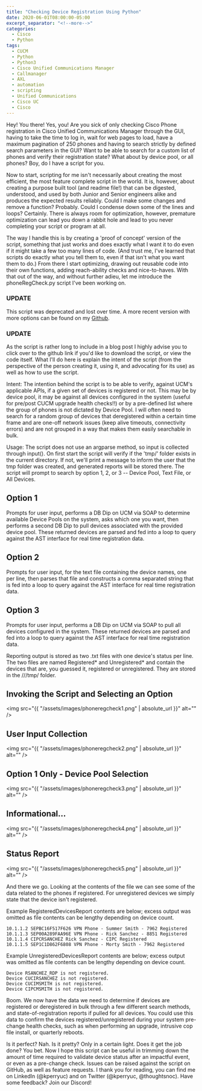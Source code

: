 ```yaml
---
title: "Checking Device Registration Using Python"
date: 2020-06-01T08:00:00-05:00
excerpt_separator: "<!--more-->"
categories:
  - Cisco
  - Python
tags:
  - CUCM
  - Python
  - Python3
  - Cisco Unified Communications Manager
  - Callmanager
  - AXL
  - automation
  - scripting
  - Unified Communications
  - Cisco UC
  - Cisco
---
```


<head>
    <script async src="https://pagead2.googlesyndication.com/pagead/js/adsbygoogle.js?client=ca-pub-7351461893377144"
     crossorigin="anonymous">
     </script>
</head>

Hey! You there! Yes, you! Are you sick of only checking Cisco Phone registration in Cisco Unified Communications Manager through the GUI, having to take the time to log in, wait for web pages to load, have a maximum pagination of 250 phones and having to search strictly by defined search parameters in the GUI? Want to be able to search for a custom list of phones and verify their registration state? What about by device pool, or all phones? Boy, do I have a script for you.

<!--more-->

Now to start, scripting for me isn't necessarily about creating the most efficient, the most feature complete script in the world. It is, however, about creating a purpose built tool (and readme file!) that can be digested, understood, and used by both Junior and Senior engineers alike and produces the expected results reliably. Could I make some changes and remove a function? Probably. Could I condense down some of the lines and loops? Certainly. There is always room for optimization, however, premature optimization can lead you down a rabbit hole and lead to you never completing your script or program at all.

The way I handle this is by creating a 'proof of concept' version of the script, something that just works and does exactly what I want it to do even if it might take a few too many lines of code. (And trust me, I've learned that scripts do exactly what you tell them to, even if that isn't what you want them to do.) From there I start optimizing, drawing out reusable code into their own functions, adding reach-ability checks and nice-to-haves. With that out of the way, and without further adieu, let me introduce the phoneRegCheck.py script I've been working on.

### UPDATE

This script was deprecated and lost over time. A more recent version with more options can be found on my [Github](https://github.com/Unhall0w3d/mind-enigma/blob/master/phoneRegCheck.py).

### UPDATE

As the script is rather long to include in a blog post I highly advise you to click over to the github link if you'd like to download the script, or view the code itself. What I'll do here is explain the intent of the script (from the perspective of the person creating it, using it, and advocating for its use) as well as how to use the script.

Intent: The intention behind the script is to be able to verify, against UCM's applicable APIs, if a given set of devices is registered or not. This may be by device pool, it may be against all devices configured in the system (useful for pre/post CUCM upgrade health checks!!) or by a pre-defined list where the group of phones is not dictated by Device Pool. I will often need to search for a random group of devices that deregistered within a certain time frame and are one-off network issues (keep alive timeouts, connectivity errors) and are not grouped in a way that makes them easily searchable in bulk.

Usage: The script does not use an argparse method, so input is collected through input(). On first start the script will verify if the 'tmp/' folder exists in the current directory. If not, we'll print a message to inform the user that the tmp folder was created, and generated reports will be stored there. The script will prompt to search by option 1, 2, or 3 -- Device Pool, Text File, or All Devices.

## Option 1

Prompts for user input, performs a DB Dip on UCM via SOAP to determine available Device Pools on the system, asks which one you want, then performs a second DB Dip to pull devices associated with the provided device pool. These returned devices are parsed and fed into a loop to query against the AST interface for real time registration data.

## Option 2

Prompts for user input, for the text file containing the device names, one per line, then parses that file and constructs a comma separated string that is fed into a loop to query against the AST interface for real time registration data.

## Option 3

Prompts for user input, performs a DB Dip on UCM via SOAP to pull all devices configured in the system. These returned devices are parsed and fed into a loop to query against the AST interface for real time registration data.

Reporting output is stored as two .txt files with one device's status per line. The two files are named Registered* and Unregistered* and contain the devices that are, you guessed it, registered or unregistered. They are stored in the ///tmp/ folder.

## Invoking the Script and Selecting an Option

<span class="image fit"><img src="{{ "/assets/images/phoneregcheck1.png" | absolute_url }}" alt="" /></span>

## User Input Collection

<span class="image fit"><img src="{{ "/assets/images/phoneregcheck2.png" | absolute_url }}" alt="" /></span>

## Option 1 Only - Device Pool Selection

<span class="image fit"><img src="{{ "/assets/images/phoneregcheck3.png" | absolute_url }}" alt="" /></span>

## Informational...

<span class="image fit"><img src="{{ "/assets/images/phoneregcheck4.png" | absolute_url }}" alt="" /></span>

## Status Report

<span class="image fit"><img src="{{ "/assets/images/phoneregcheck5.png" | absolute_url }}" alt="" /></span>

And there we go. Looking at the contents of the file we can see some of the data related to the phones if registered. For unregistered devices we simply state that the device isn't registered.

Example RegisteredDevicesReport contents are below; excess output was omitted as file contents can be lengthy depending on device count.

```text
10.1.1.2 SEPBC16F517F626 VPN Phone - Summer Smith - 7962 Registered
10.1.1.3 SEP00A289FAA96E VPN Phone - Rick Sanchez - 8851 Registered
10.1.1.4 CIPCRSANCHEZ Rick Sanchez - CIPC Registered
10.1.1.5 SEP1C1D862F6808 VPN Phone - Morty Smith - 7962 Registered
```

Example UnregisteredDevicesReport contents are below; excess output was omitted as file contents can be lengthy depending on device count.

```text
Device RSANCHEZ_RDP is not registered.
Device CUCIRSANCHEZ is not registered.
Device CUCIMSMITH is not registered.
Device CIPCMSMITH is not registered.
```

Boom. We now have the data we need to determine if devices are registered or deregistered in bulk through a few different search methods, and state-of-registration reports if pulled for all devices. You could use this data to confirm the devices registered/unregistered during your system pre-change health checks, such as when performing an upgrade, intrusive cop file install, or quarterly reboots.

Is it perfect? Nah. Is it pretty? Only in a certain light. Does it get the job done? You bet. Now I hope this script can be useful in trimming down the amount of time required to validate device status after an impactful event, or even as a pre-change check. Issues can be raised against the script on GitHub, as well as feature requests. I thank you for reading, you can find me on LinkedIn (@kperryuc) and on Twitter (@kperryuc, @thoughtsnoc). Have some feedback? Join our Discord!
